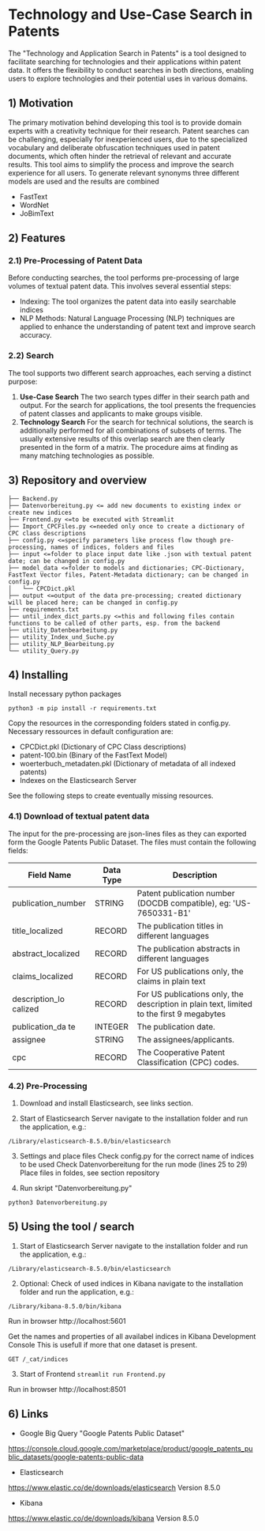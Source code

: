 # Technology and Use-Case Search in Patents
The "Technology and Application Search in Patents" is a tool designed to facilitate searching for technologies and their applications within patent data. It offers the flexibility to conduct searches in both directions, enabling users to explore technologies and their potential uses in various domains.

## 1) Motivation
The primary motivation behind developing this tool is to provide domain experts with a creativity technique for their research. Patent searches can be challenging, especially for inexperienced users, due to the specialized vocabulary and deliberate obfuscation techniques used in patent documents, which often hinder the retrieval of relevant and accurate results. This tool aims to simplify the process and improve the search experience for all users.
To generate relevant synonyms three different models are used and the results are combined
- FastText
- WordNet
- JoBimText

## 2) Features
### 2.1) Pre-Processing of Patent Data
Before conducting searches, the tool performs pre-processing of large volumes of textual patent data. This involves several essential steps:
- Indexing: The tool organizes the patent data into easily searchable indices
- NLP Methods: Natural Language Processing (NLP) techniques are applied to enhance the understanding of patent text and improve search accuracy.

### 2.2) Search
The tool supports two different search approaches, each serving a distinct purpose:
1) **Use-Case Search** The two search types differ in their search path and output. For the search for applications, the tool presents the frequencies of patent classes and applicants to make groups visible.
2) **Technology Search** For the search for technical solutions, the search is additionally performed for all combinations of subsets of terms. The usually extensive results of this overlap search are then clearly presented in the form of a matrix. The procedure aims at finding as many matching technologies as possible.


## 3) Repository and overview
```
├── Backend.py
├── Datenvorbereitung.py <= add new documents to existing index or create new indices
├── Frontend.py <=to be executed with Streamlit
├── Import_CPCFiles.py <=needed only once to create a dictionary of CPC class descriptions
├── config.py <=specify parameters like process flow though pre-processing, names of indices, folders and files
├── input <=folder to place input date like .json with textual patent date; can be changed in config.py
├── model_data <=folder to models and dictionaries; CPC-Dictionary, FastText Vector files, Patent-Metadata dictionary; can be changed in config.py
│   └── CPCDict.pkl
├── output <=output of the data pre-processing; created dictionary will be placed here; can be changed in config.py
├── requirements.txt
├── until_index_dict_parts.py <=this and following files contain functions to be called of other parts, esp. from the backend
├── utility_Datenbearbeitung.py
├── utility_Index_und_Suche.py
├── utility_NLP_Bearbeitung.py
└── utility_Query.py
``` 

## 4) Installing
Install necessary python packages

`python3 -m pip install -r requirements.txt`

Copy the resources in the corresponding folders stated in config.py. Necessary ressources in default configuration are:
- CPCDict.pkl (Dictionary of CPC Class descriptions)
- patent-100.bin (Binary of the FastText Model)
- woerterbuch_metadaten.pkl (Dictionary of metadata of all indexed patents)
- Indexes on the Elasticsearch Server

See the following steps to create eventually missing resources.

### 4.1) Download of textual patent data 
The input for the pre-processing are json-lines files as they can exported form the Google Patents Public Dataset.
The files must contain the following fields:

|Field Name |  Data Type  | Description |
 |---------- |  ---------- | ------------|
publication_number |	STRING |	Patent publication number (DOCDB compatible), eg: 'US-7650331-B1' 
title_localized |	RECORD |	The publication titles in different languages 
abstract_localized |	RECORD |	The publication abstracts in different languages 
claims_localized |	RECORD |	For US publications only, the claims in plain text 
description_lo calized |	RECORD |	For US publications only, the description in plain text, limited to the first 9 megabytes 
publication_da te |	INTEGER |	The publication date. 
assignee |	STRING |	The assignees/applicants. 
cpc |	RECORD |	The Cooperative Patent Classification (CPC) codes. 

### 4.2) Pre-Processing

1. Download and install Elasticsearch, see links section.

2. Start of Elasticsearch Server
navigate to the installation folder and run the application, e.g.:

`/Library/elasticsearch-8.5.0/bin/elasticsearch`

3. Settings and place files
Check config.py for the correct name of indices to be used
Check Datenvorbereitung for the run mode (lines 25 to 29)
Place files in foldes, see section repository

4. Run skript "Datenvorbereitung.py"

`python3 Datenvorbereitung.py`

## 5) Using the tool / search
1. Start of Elasticsearch Server
navigate to the installation folder and run the application, e.g.:

`/Library/elasticsearch-8.5.0/bin/elasticsearch`

2. Optional: Check of used indices in Kibana
navigate to the installation folder and run the application, e.g.:

`/Library/kibana-8.5.0/bin/kibana `

Run in browser
http://localhost:5601

Get the names and properties of all availabel indices in Kibana Development Console
This is usefull if more that one dataset is present.

`GET /_cat/indices`

3. Start of Frontend
`streamlit run Frontend.py`

Run in browser
http://localhost:8501


## 6) Links

- Google Big Query "Google Patents Public Dataset"
  
https://console.cloud.google.com/marketplace/product/google_patents_public_datasets/google-patents-public-data

- Elasticsearch
  
https://www.elastic.co/de/downloads/elasticsearch
Version 8.5.0

- Kibana
  
https://www.elastic.co/de/downloads/kibana
Version 8.5.0

